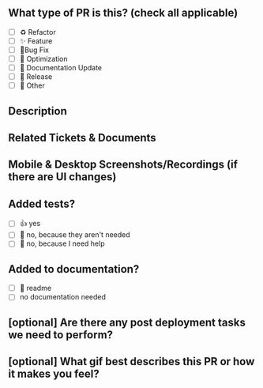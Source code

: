 <!--
  For Work In Progress Pull Requests, please use the Draft PR feature,
  see https://github.blog/2019-02-14-introducing-draft-pull-requests/ for further details.
  
  For a timely review/response, please avoid force-pushing additional
  commits if your PR already received reviews or comments.
  
  Before submitting a Pull Request, please ensure you've done the following:
  - 📖 Read the Open Sauced Contributing Guide: https://github.com/open-sauced/open-sauced/blob/master/CONTRIBUTING.md#create-a-pull-request.
  - 📖 Read the Open Sauced Code of Conduct: https://github.com/open-sauced/open-sauced/blob/master/CODE_OF_CONDUCT.md.
  - 👷‍♀️ Create small PRs. In most cases this will be possible.
  - ✅ Provide tests for your changes.
  - 📝 Use descriptive commit messages.
  - 📗 Update any related documentation and include any relevant screenshots.
-->

## What type of PR is this? (check all applicable)

- [ ] ♻️ Refactor
- [ ] ✨ Feature
- [ ] 🐛Bug Fix
- [ ] 👷 Optimization
- [ ] 📝 Documentation Update
- [ ] 🔖 Release
- [ ] 🚩 Other

## Description



## Related Tickets & Documents



## Mobile & Desktop Screenshots/Recordings (if there are UI changes)



## Added tests?

- [ ] 👍 yes
- [ ] 🙅 no, because they aren't needed
- [ ] 🙋 no, because I need help

## Added to documentation?

- [ ] 📜 readme
- [ ] no documentation needed

## [optional] Are there any post deployment tasks we need to perform?



## [optional] What gif best describes this PR or how it makes you feel?

